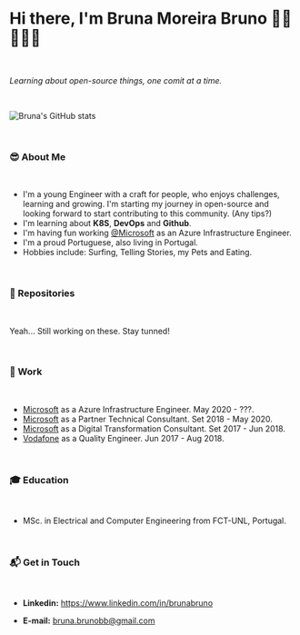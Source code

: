<!--
**brmoreir/brmoreir** is a ✨ _special_ ✨ repository because its `README.md` (this file) appears on your GitHub profile.

Here are some ideas to get you started:

- 🔭 I’m currently working on ...
- 🌱 I’m currently learning ...
- 👯 I’m looking to collaborate on ...
- 🤔 I’m looking for help with ...
- 💬 Ask me about ...
- 📫 How to reach me: ...
- 😄 Pronouns: ...
- ⚡ Fun fact: ...
-->

# Hi there, I'm Bruna Moreira Bruno 👋🏽👩🏽‍💻

</br>

_Learning about open-source things, one comit at a time._

</br>

![Bruna's GitHub stats](https://github-readme-stats.vercel.app/api?username=brmoreir&show_icons=true)

</br>

### 😎 About Me

</br>

- I'm a young Engineer with a craft for people, who enjoys challenges, learning and growing. I'm starting my journey in open-source and looking forward to start contributing to this community. (Any tips?)
- I'm learning about **K8S**, **DevOps** and **Github**.
- I'm having fun working [@Microsoft](https://www.instagram.com/microsoft/) as an Azure Infrastructure Engineer. 
- I'm a proud Portuguese, also living in Portugal. 
- Hobbies include: Surfing, Telling Stories, my Pets and Eating. 

</br>

### 🚀 Repositories

</br>

Yeah... Still working on these. Stay tunned!

</br>

### 👕 Work

</br>

- [Microsoft](https://www.microsoft.com/) as a Azure Infrastructure Engineer. May 2020 - ???.
- [Microsoft](https://www.microsoft.com/) as a Partner Technical Consultant. Set 2018 - May 2020.
- [Microsoft](https://www.microsoft.com/en) as a Digital Transformation Consultant. Set 2017 - Jun 2018.
- [Vodafone](https://www.vodafone.com) as a Quality Engineer. Jun 2017 - Aug 2018.

</br>

### 🎓 Education

</br>

- MSc. in Electrical and Computer Engineering from FCT-UNL, Portugal.

</br>

### 📬 Get in Touch

</br>

- **Linkedin:** https://www.linkedin.com/in/brunabruno

- **E-mail:** bruna.brunobb@gmail.com

</br>

